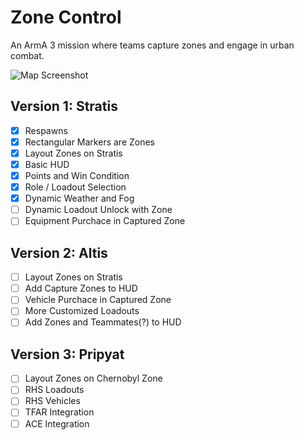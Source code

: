 # Zone Control

An ArmA 3 mission where teams capture zones and engage in urban combat.

![Map Screenshot](http://i.imgur.com/nAn0mo8.jpg)

## Version 1: Stratis

- [x] Respawns
- [x] Rectangular Markers are Zones
- [x] Layout Zones on Stratis
- [x] Basic HUD
- [x] Points and Win Condition
- [x] Role / Loadout Selection
- [x] Dynamic Weather and Fog
- [ ] Dynamic Loadout Unlock with Zone
- [ ] Equipment Purchace in Captured Zone

## Version 2: Altis

- [ ] Layout Zones on Stratis
- [ ] Add Capture Zones to HUD
- [ ] Vehicle Purchace in Captured Zone
- [ ] More Customized Loadouts
- [ ] Add Zones and Teammates(?) to HUD

## Version 3: Pripyat

- [ ] Layout Zones on Chernobyl Zone
- [ ] RHS Loadouts
- [ ] RHS Vehicles
- [ ] TFAR Integration
- [ ] ACE Integration
